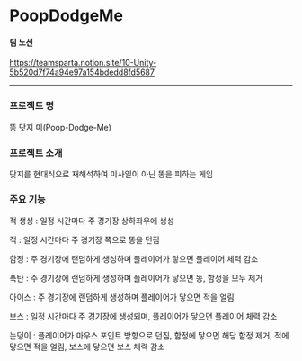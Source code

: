 # PoopDodgeMe

#### 팀 노션
https://teamsparta.notion.site/10-Unity-5b520d7f74a94e97a154bdedd8fd5687

---
### 프로젝트 명 
똥 닷지 미(Poop-Dodge-Me)


### 프로젝트 소개 
닷지를 현대식으로 재해석하여 미사일이 아닌 똥을 피하는 게임


### 주요 기능
적 생성 : 일정 시간마다 주 경기장 상하좌우에 생성

적 : 일정 시간마다 주 경기장 쪽으로 똥을 던짐

함정 : 주 경기장에 랜덤하게 생성하며 플레이어가 닿으면 플레이어 체력 감소

폭탄 : 주 경기장에 랜덤하게 생성하며 플레이어가 닿으면 똥, 함정을 모두 제거

아이스 : 주 경기장에 랜덤하게 생성하며 플레이어가 닿으면 적을 얼림

보스 : 일정 시간마다 주 경기장에 생성되며, 플레이어가 닿으면 플레이어 체력 감소

눈덩이 : 플레이어가 마우스 포인트 방향으로 던짐, 함정에 닿으면 해당 함정 제거, 적에 닿으면 적을 얼림, 보스에 닿으면 보스 체력 감소
